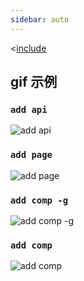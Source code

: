 ```yaml
---
sidebar: auto
---
```


<[include](tua-mp-cli/README.md)

## gif 示例
### `add api`

<p><img :src="$withBase('/cli/add-api.gif')" alt="add api"></p>

### `add page`

<p><img :src="$withBase('/cli/add-page.gif')" alt="add page"></p>

### `add comp -g`

<p><img :src="$withBase('/cli/add-comp-global.gif')" alt="add comp -g"></p>

### `add comp`

<p><img :src="$withBase('/cli/add-comp-local.gif')" alt="add comp"></p>
